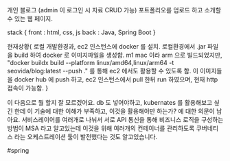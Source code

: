 
개인 블로그 (admin 이 로그인 시 자료 CRUD 가능)
포트폴리오를 업로드 하고 소개할 수 있는 웹 페이지. 

stack {
front : html, css, js 
back : Java, Spring Boot 
}

현재상황{
로컬 개발환경과, ec2 인스턴스에 docker 를 설치. 
로컬환경에서 .jar 파일을 build 하여 docker 로 이미지파일을 생성함. 
m1 mac 이라 arm 으로 빌드되었지만, 
"docker buildx build --platform linux/amd64,linux/arm64 -t seovida/blog:latest --push ." 를 통해 ec2 에서도 활용할 수 있도록 함.
이 이미지들을 docker hub 에 push 하고, ec2 인스턴스에서 pull 한뒤 run 하였으며, 현재 http 접속이 가능함. 
}

이 다음으로 뭘 할지 잘 모르겠어요. 
db 도 넣어야하고, kubernates 를 활용해보고 싶긴 한데
이 기술에 대한 이해가 부족하고, 이것을 활용해야만 하는가? 에 대한 의문이 남아요. 서비스레이어를 여러개로 나눠서 서로 API 통신을 통해 비즈니스 로직을 구성하는 방법이 MSA 라고 알고있는데 이것을 위해 여러개의 컨테이너를 관리하도록 쿠버네티스 라는 오케스트레이션 툴이 발전했다는 것도 알고있습니다. 






#spring 